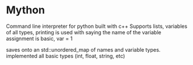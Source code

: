 # Mython
Command line interpreter for python built with c++
Supports lists, variables of all types, printing is used with saying the name of the variable
assignment is basic, var = 1

saves onto an std::unordered_map of names and variable types.
implemented all basic types (int, float, string, etc)
